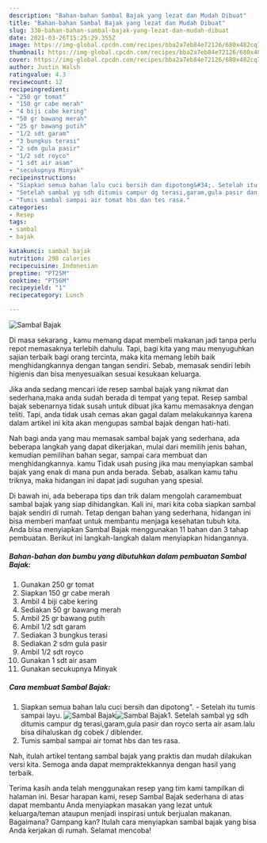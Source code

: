 ```yaml
---
description: "Bahan-bahan Sambal Bajak yang lezat dan Mudah Dibuat"
title: "Bahan-bahan Sambal Bajak yang lezat dan Mudah Dibuat"
slug: 330-bahan-bahan-sambal-bajak-yang-lezat-dan-mudah-dibuat
date: 2021-03-26T15:25:29.355Z
image: https://img-global.cpcdn.com/recipes/bba2a7eb84e72126/680x482cq70/sambal-bajak-foto-resep-utama.jpg
thumbnail: https://img-global.cpcdn.com/recipes/bba2a7eb84e72126/680x482cq70/sambal-bajak-foto-resep-utama.jpg
cover: https://img-global.cpcdn.com/recipes/bba2a7eb84e72126/680x482cq70/sambal-bajak-foto-resep-utama.jpg
author: Justin Walsh
ratingvalue: 4.3
reviewcount: 12
recipeingredient:
- "250 gr tomat"
- "150 gr cabe merah"
- "4 biji cabe kering"
- "50 gr bawang merah"
- "25 gr bawang putih"
- "1/2 sdt garam"
- "3 bungkus terasi"
- "2 sdm gula pasir"
- "1/2 sdt royco"
- "1 sdt air asam"
- "secukupnya Minyak"
recipeinstructions:
- "Siapkan semua bahan lalu cuci bersih dan dipotong&#34;. Setelah itu tumis sampai layu."
- "Setelah sambal yg sdh ditumis campur dg terasi,garam,gula pasir dan royco serta air asam.lalu bisa dihaluskan dg cobek / diblender."
- "Tumis sambal sampai air tomat hbs dan tes rasa."
categories:
- Resep
tags:
- sambal
- bajak

katakunci: sambal bajak 
nutrition: 298 calories
recipecuisine: Indonesian
preptime: "PT25M"
cooktime: "PT56M"
recipeyield: "1"
recipecategory: Lunch

---
```



![Sambal Bajak](https://img-global.cpcdn.com/recipes/bba2a7eb84e72126/680x482cq70/sambal-bajak-foto-resep-utama.jpg)

Di masa  sekarang , kamu memang dapat membeli makanan jadi tanpa perlu repot memasaknya terlebih dahulu. Tapi, bagi kita yang mau menyuguhkan sajian terbaik bagi orang tercinta, maka kita memang lebih baik menghidangkannya dengan tangan sendiri. Sebab, memasak sendiri lebih higienis dan bisa menyesuaikan sesuai kesukaan keluarga.

Jika anda sedang mencari ide resep sambal bajak yang nikmat dan sederhana,maka anda sudah berada di tempat yang tepat. Resep sambal bajak  sebenarnya tidak susah untuk dibuat jika kamu memasaknya dengan teliti. Tapi, anda tidak usah cemas akan gagal dalam melakukannya 
karena dalam artikel ini kita akan mengupas sambal bajak dengan hati-hati.  



Nah bagi anda yang mau memasak sambal bajak yang sederhana, ada beberapa langkah yang dapat dikerjakan, mulai dari memilih jenis bahan, kemudian pemilihan bahan segar, sampai cara membuat dan menghidangkannya. kamu Tidak usah pusing jika mau menyiapkan sambal bajak yang enak di mana pun anda berada. Sebab, asalkan kamu  tahu triknya, maka hidangan ini dapat jadi suguhan yang spesial.

Di bawah ini, ada beberapa tips dan trik dalam mengolah caramembuat sambal bajak yang siap dihidangkan. Kali ini, mari kita coba siapkan sambal bajak sendiri di rumah. Tetap dengan bahan yang sederhana, hidangan ini bisa memberi manfaat untuk membantu menjaga kesehatan tubuh kita. Anda bisa menyiapkan Sambal Bajak menggunakan 11 bahan dan 3 tahap pembuatan. Berikut ini langkah-langkah dalam menyiapkan hidangannya.

<!--inarticleads1-->

##### Bahan-bahan dan bumbu yang dibutuhkan dalam pembuatan Sambal Bajak:

1. Gunakan 250 gr tomat
1. Siapkan 150 gr cabe merah
1. Ambil 4 biji cabe kering
1. Sediakan 50 gr bawang merah
1. Ambil 25 gr bawang putih
1. Ambil 1/2 sdt garam
1. Sediakan 3 bungkus terasi
1. Sediakan 2 sdm gula pasir
1. Ambil 1/2 sdt royco
1. Gunakan 1 sdt air asam
1. Gunakan secukupnya Minyak




<!--inarticleads2-->

##### Cara membuat Sambal Bajak:

1. Siapkan semua bahan lalu cuci bersih dan dipotong&#34;. - Setelah itu tumis sampai layu.
<img src="https://img-global.cpcdn.com/steps/f9b47e66dacc2d56/160x128cq70/sambal-bajak-langkah-memasak-1-foto.jpg" alt="Sambal Bajak"><img src="https://img-global.cpcdn.com/steps/183a7b1dfdf6d63a/160x128cq70/sambal-bajak-langkah-memasak-1-foto.jpg" alt="Sambal Bajak">1. Setelah sambal yg sdh ditumis campur dg terasi,garam,gula pasir dan royco serta air asam.lalu bisa dihaluskan dg cobek / diblender.
1. Tumis sambal sampai air tomat hbs dan tes rasa.




Nah, itulah artikel tentang  sambal bajak  yang praktis dan mudah dilakukan versi kita. Semoga anda dapat mempraktekkannya dengan hasil yang terbaik. 

Terima kasih anda telah menggunakan resep yang tim kami tampilkan di halaman ini. Besar harapan kami, resep  Sambal Bajak sederhana di atas dapat membantu Anda menyiapkan masakan yang lezat untuk keluarga/teman ataupun menjadi inspirasi untuk berjualan makanan. Bagaimana? Gampang kan? Itulah cara menyiapkan sambal bajak yang bisa Anda kerjakan di rumah. Selamat mencoba!

